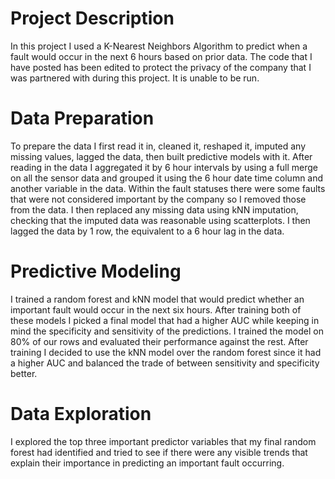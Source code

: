 # Project Description
In this project I used a K-Nearest Neighbors Algorithm to predict when a fault would occur in the next 6 hours based on prior data. 
The code that I have posted has been edited to protect the privacy of the company that I was partnered with during this project. 
It is unable to be run. 

# Data Preparation
To prepare the data I first read it in, cleaned it, reshaped it, imputed any missing values, lagged the data, then built predictive models with it. 
After reading in the data I aggregated it by 6 hour intervals by using a full merge on all the sensor data and grouped it using the 6 hour date time column and another variable in the data.
Within the fault statuses there were some faults that were not considered important by the company so I removed those from the data. 
I then replaced any missing data using kNN imputation, checking that the imputed data was reasonable using scatterplots. 
I then lagged the data by 1 row, the equivalent to a 6 hour lag in the data. 

# Predictive Modeling
I trained a random forest and kNN model that would predict whether an important fault would occur in the next six hours. After training both of these models I picked a final model that had a higher
AUC while keeping in mind the specificity and sensitivity of the predictions. I trained the model on 80% of our rows and evaluated their performance against the rest. After training I decided to use the kNN model
over the random forest since it had a higher AUC and balanced the trade of between sensitivity and specificity better. 

# Data Exploration
I explored the top three important predictor variables that my final random forest had identified and tried to see if there were any visible trends that explain their importance in 
predicting an important fault occurring.
